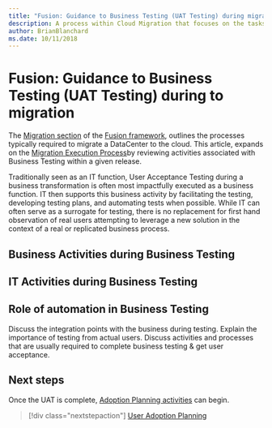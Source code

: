 ```yaml
---
title: "Fusion: Guidance to Business Testing (UAT Testing) during migration"
description: A process within Cloud Migration that focuses on the tasks of migrating workloads to the cloud
author: BrianBlanchard
ms.date: 10/11/2018
---
```


# Fusion: Guidance to Business Testing (UAT Testing) during to migration

The [Migration section](../overview.md) of the [Fusion framework](../../overview.md), outlines the processes typically required to migrate a DataCenter to the cloud. This article, expands on the [Migration Execution Process](overview.md)by reviewing activities associated with Business Testing within a given release.
  
Traditionally seen as an IT function, User Acceptance Testing during a business transformation is often most impactfully executed as a business function. IT then supports this business activity by facilitating the testing, developing testing plans, and automating tests when possible. While IT can often serve as a surrogate for testing, there is no replacement for first hand observation of real users attempting to leverage a new solution in the context of a real or replicated business process.

## Business Activities during Business Testing



## IT Activities during Business Testing

## Role of automation in Business Testing

Discuss the integration points with the business during testing. Explain the importance of testing from actual users. Discuss activities and processes that are usually required to complete business testing & get user acceptance.

## Next steps

Once the UAT is complete, [Adoption Planning activities](business-change-plan.md) can begin.

> [!div class="nextstepaction"]
> [User Adoption Planning](business-change-plan.md)